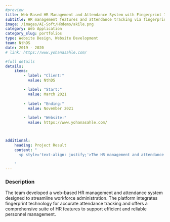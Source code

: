 ```yaml
---
#preview
title: Web-Based HR Management and Attendance System with Fingerprint Integration
subtitle: HR management features and attendance tracking via fingerprint integration
image: /images/AI-Soft/HRdemo/akile.png
category: Web Application
category_slug: portfolios
type: Website Design, Website Development 
team: NthDS
date: 2019 - 2020
# link: https://www.yohanasahle.com/

#full details
details:
    items:
        - label: "Client:"
          value: NthDS

        - label: "Start:"
          value: March 2021
        
        - label: "Ending:"
          value: November 2021
        
        - label: "Website:"
          value: https://www.yohanasahle.com/



additional:
    heading: Project Result
    content: "
      <p style='text-align: justify;'>The HR management and attendance system equipped HR teams with a reliable and efficient solution for overseeing employee records and tracking attendance through fingerprint integration. It significantly improved attendance accuracy and streamlined administrative processes, contributing to greater organizational efficiency.</p>
      
    "
---
```


### Description

The team developed a web-based HR management and attendance system designed to streamline workforce administration. The platform integrates fingerprint technology for accurate attendance tracking and offers a comprehensive suite of HR features to support efficient and reliable personnel management.